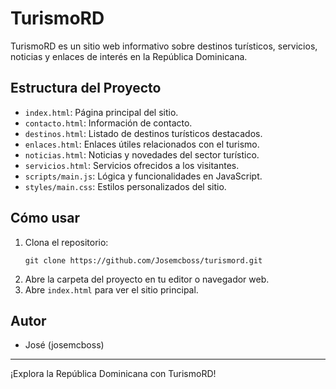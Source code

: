 # TurismoRD

TurismoRD es un sitio web informativo sobre destinos turísticos, servicios, noticias y enlaces de interés en la República Dominicana.

## Estructura del Proyecto

- `index.html`: Página principal del sitio.
- `contacto.html`: Información de contacto.
- `destinos.html`: Listado de destinos turísticos destacados.
- `enlaces.html`: Enlaces útiles relacionados con el turismo.
- `noticias.html`: Noticias y novedades del sector turístico.
- `servicios.html`: Servicios ofrecidos a los visitantes.
- `scripts/main.js`: Lógica y funcionalidades en JavaScript.
- `styles/main.css`: Estilos personalizados del sitio.

## Cómo usar

1. Clona el repositorio:
   ```pwsh
   git clone https://github.com/Josemcboss/turismord.git
   ```
2. Abre la carpeta del proyecto en tu editor o navegador web.
3. Abre `index.html` para ver el sitio principal.

## Autor
- José (josemcboss)

---
¡Explora la República Dominicana con TurismoRD!
